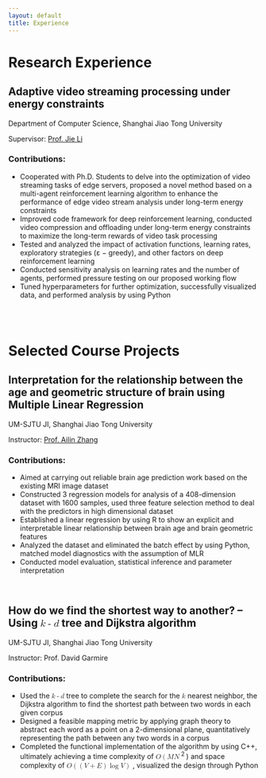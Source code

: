 ```yaml
---
layout: default
title: Experience
---
```


<h1>Research Experience</h1>

<h2>Adaptive video streaming processing under energy constraints</h2>

<p>Department of Computer Science, Shanghai Jiao Tong University</p>
<p>Supervisor: <a href="https://www.cs.sjtu.edu.cn/~lijie/">Prof. Jie Li</a></p>

<h3>Contributions:</h3>
<ul>
  <li>Cooperated with Ph.D. Students to delve into the optimization of video streaming tasks of edge servers, proposed a novel method based on a multi-agent reinforcement learning algorithm to enhance the performance of edge video stream analysis under long-term energy constraints</li>
  <li>Improved code framework for deep reinforcement learning, conducted video compression and offloading under long-term energy constraints to maximize the long-term rewards of video task processing</li>
  <li>Tested and analyzed the impact of activation functions, learning rates, exploratory strategies (ε − greedy), and other factors on deep reinforcement learning</li>
  <li>Conducted sensitivity analysis on learning rates and the number of agents, performed pressure testing on our proposed working flow</li>
  <li>Tuned hyperparameters for further optimization, successfully visualized data, and performed analysis by using Python</li>
</ul>

<br>
<br>

<h1>Selected Course Projects</h1>

<h2>Interpretation for the relationship between the age and geometric structure of brain using Multiple
Linear Regression</h2>

<p>UM-SJTU JI, Shanghai Jiao Tong University</p>
<p>Instructor: <a href="https://www.ji.sjtu.edu.cn/about/faculty-staff/faculty-directory/faculty-detail/33871/">Prof. Ailin Zhang</a></p>

<h3>Contributions:</h3>
<ul>
  <li>Aimed at carrying out reliable brain age prediction work based on the existing MRI image dataset</li>
  <li>Constructed 3 regression models for analysis of a 408-dimension dataset with 1600 samples, used three
feature selection method to deal with the predictors in high dimensional dataset</li>
  <li>Established a linear regression by using R to show an explicit and interpretable linear relationship between
brain age and brain geometric features</li>
  <li>Analyzed the dataset and eliminated the batch effect by using Python, matched model diagnostics with the
assumption of MLR</li>
  <li>Conducted model evaluation, statistical inference and parameter interpretation</li>
</ul>

<br>

<h2>How do we find the shortest way to another? – Using 
<math xmlns="http://www.w3.org/1998/Math/MathML" display="inline">
  <mi>k</mi>
  <mo>-</mo>
  <mi>d</mi>
</math>
tree and Dijkstra algorithm</h2>

<p>UM-SJTU JI, Shanghai Jiao Tong University</p>
<p>Instructor: Prof. David Garmire</p>

<h3>Contributions:</h3>
<ul>
  <li>Used the 
<math xmlns="http://www.w3.org/1998/Math/MathML" display="inline">
  <mi>k</mi>
  <mo>-</mo>
  <mi>d</mi>
</math>
tree to complete the search for the 
<math xmlns="http://www.w3.org/1998/Math/MathML" display="inline">
  <mi>k</mi>
</math>
nearest neighbor, the Dijkstra algorithm to find the shortest path between two words in each given corpus</li>
  <li>Designed a feasible mapping metric by applying graph theory to abstract each word as a point on a 2-dimensional plane, quantitatively representing the path between any two words in a corpus</li>
  <li>Completed the functional implementation of the algorithm by using C++, ultimately achieving a time
complexity of 
<math xmlns="http://www.w3.org/1998/Math/MathML" display="inline">
    <mi>O</mi>
    <mo>(</mo>
    <mi>M</mi>
    <mi>N</mi>
    <sup>
      <mo>2</mo>
    </sup>
    <mo>)</mo>
</math>
and space complexity of 
<math xmlns="http://www.w3.org/1998/Math/MathML" display="inline">
  <mi>O</mi>
  <mo>(</mo>
  <mrow>
    <mo>(</mo>
    <mi>V</mi>
    <mo>+</mo>
    <mi>E</mi>
    <mo>)</mo>
    <mo>log</mo>
    <mi>V</mi>
  </mrow>
  <mo>)</mo>
</math>
, visualized the design through Python</li>
</ul>


